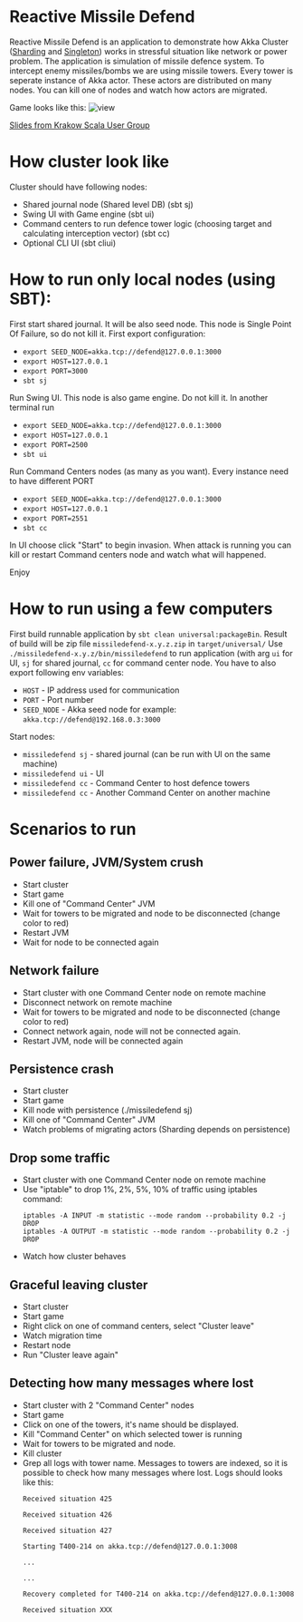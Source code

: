 # Reactive Missile Defend

Reactive Missile Defend is an application to demonstrate how Akka Cluster ([Sharding](http://doc.akka.io/docs/akka/snapshot/scala/cluster-sharding.html) and [Singleton](http://doc.akka.io/docs/akka/snapshot/scala/cluster-singleton.html)) works in stressful situation like network or power problem.  The application is simulation of missile defence system. To intercept enemy missiles/bombs we are using missile towers. Every tower is seperate instance of Akka actor. These actors are distributed on many nodes. You can kill one of nodes and watch how actors are migrated.

Game looks like this:
![view](https://raw.githubusercontent.com/otrebski/reactive-missile-defend/master/doc/images/screen_general.png)



[Slides from Krakow Scala User Group](https://rawgit.com/otrebski/reactive-missile-defend/master/doc/reactivemissledefend.html#slide-0)
# How cluster look like #
Cluster should have following nodes:

* Shared journal node (Shared level DB) (sbt sj)
* Swing UI with Game engine (sbt ui)
* Command centers to run defence tower logic (choosing target and calculating interception vector) (sbt cc)
* Optional CLI UI (sbt cliui)

# How to run only local nodes (using SBT): #
First start shared journal. It will be also seed node. This node is Single Point Of Failure, so do not kill it. First export configuration:

* ```export SEED_NODE=akka.tcp://defend@127.0.0.1:3000```
* ```export HOST=127.0.0.1```
* ```export PORT=3000```
* ```sbt sj```

Run Swing UI. This node is also game engine. Do not kill it. In another terminal run

* ```export SEED_NODE=akka.tcp://defend@127.0.0.1:3000```
* ```export HOST=127.0.0.1```
* ```export PORT=2500```
* ```sbt ui```

Run Command Centers nodes (as many as you want). Every instance need to have different PORT

* ```export SEED_NODE=akka.tcp://defend@127.0.0.1:3000```
* ```export HOST=127.0.0.1```
* ```export PORT=2551```
* ```sbt cc```

In UI choose click "Start" to begin invasion. When attack is running you can kill or restart Command centers node and watch what will happened.

Enjoy

# How to run using a few computers

First build runnable application by ```sbt clean universal:packageBin```. Result of build will be zip file ```missiledefend-x.y.z.zip``` in ```target/universal/```
Use ```./missiledefend-x.y.z/bin/missiledefend``` to run application (with arg ```ui``` for UI, ```sj``` for shared journal, ```cc``` for command center node.
You have to also export following env variables:

 * ```HOST``` - IP address used for communication
 * ```PORT``` - Port number
 * ```SEED_NODE``` - Akka seed node for example: ```akka.tcp://defend@192.168.0.3:3000```

Start nodes:

 * ```missiledefend sj``` - shared journal (can be run with UI on the same machine)
 * ```missiledefend ui``` - UI
 * ```missiledefend cc``` - Command Center to host defence towers
 * ```missiledefend cc``` - Another Command Center on another machine

# Scenarios to run

## Power failure, JVM/System crush
* Start cluster
* Start game
* Kill one of "Command Center" JVM
* Wait for towers to be migrated and node to be disconnected (change color to red)
* Restart JVM
* Wait for node to be connected again


## Network failure
* Start cluster with one Command Center node on remote machine
* Disconnect network on remote machine
* Wait for towers to be migrated and node to be disconnected (change color to red)
* Connect network again, node will not be connected again.
* Restart JVM, node will be connected again

## Persistence crash
* Start cluster
* Start game
* Kill node with persistence (./missiledefend sj)
* Kill one of "Command Center" JVM
* Watch problems of migrating actors (Sharding depends on persistence)

## Drop some traffic
* Start cluster with one Command Center node on remote machine
* Use "iptable" to drop 1%, 2%, 5%, 10% of traffic using iptables command:
   ``` 
   iptables -A INPUT -m statistic --mode random --probability 0.2 -j DROP 
   iptables -A OUTPUT -m statistic --mode random --probability 0.2 -j DROP 
   ```
* Watch how cluster behaves
   
## Graceful leaving cluster
* Start cluster
* Start game
* Right click on one of command centers, select "Cluster leave"
* Watch migration time
* Restart node
* Run "Cluster leave again"
   
   
## Detecting how many messages where lost
* Start cluster with 2 "Command Center" nodes
* Start game
* Click on one of the towers, it's name should be displayed.
* Kill "Command Center" on which selected tower is running
* Wait for towers to be migrated and node.
* Kill cluster
* Grep all logs with tower name. Messages to towers are indexed, so it is possible to check how many messages where lost. Logs should looks like this:
  ```
  Received situation 425
  
  Received situation 426
  
  Received situation 427
  
  Starting T400-214 on akka.tcp://defend@127.0.0.1:3008
  
  ...
  
  ...
  
  Recovery completed for T400-214 on akka.tcp://defend@127.0.0.1:3008
  
  Received situation XXX
  
  ```
  
  
  
